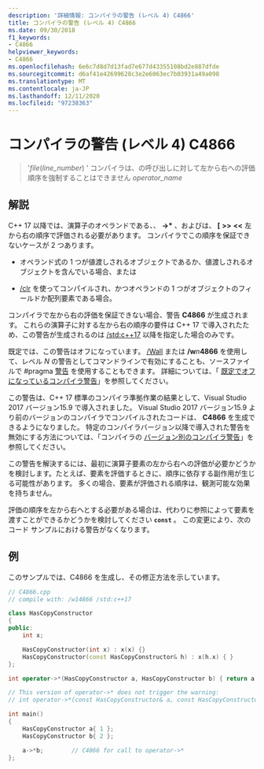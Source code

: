 ```yaml
---
description: '詳細情報: コンパイラの警告 (レベル 4) C4866'
title: コンパイラの警告 (レベル 4) C4866
ms.date: 09/30/2018
f1_keywords:
- C4866
helpviewer_keywords:
- C4866
ms.openlocfilehash: 6e6c7d8d7d13fad7e677d43355108bd2e887dfde
ms.sourcegitcommit: d6af41e42699628c3e2e6063ec7b03931a49a098
ms.translationtype: MT
ms.contentlocale: ja-JP
ms.lasthandoff: 12/11/2020
ms.locfileid: "97238363"
---
```

# <a name="compiler-warning-level-4-c4866"></a>コンパイラの警告 (レベル 4) C4866

> '_file_(*line_number*) ' コンパイラは、の呼び出しに対して左から右への評価順序を強制することはできません _operator_name_

## <a name="remarks"></a>解説

C++ 17 以降では、演算子のオペランドである、、 __->\*__ 、およびは、 **\[** **>>** **\<\<** 左から右の順序で評価される必要があります。 コンパイラでこの順序を保証できないケースが 2 つあります。

- オペランド式の 1 つが値渡しされるオブジェクトであるか、値渡しされるオブジェクトを含んでいる場合、または

- [/clr](../../build/reference/clr-common-language-runtime-compilation.md) を使ってコンパイルされ、かつオペランドの 1 つがオブジェクトのフィールドか配列要素である場合。

コンパイラで左から右の評価を保証できない場合、警告 **C4866** が生成されます。 これらの演算子に対する左から右の順序の要件は C++ 17 で導入されたため、この警告が生成されるのは [/std:c++17](../../build/reference/std-specify-language-standard-version.md) 以降を指定した場合のみです。

既定では、この警告はオフになっています。 [/Wall](../../build/reference/compiler-option-warning-level.md) または __/w__*n*__4866__ を使用して、レベル *N* の警告としてコマンドラインで有効にすることも、ソースファイルで #pragma [警告](../../preprocessor/warning.md) を使用することもできます。 詳細については、「 [既定でオフになっているコンパイラ警告](../../preprocessor/compiler-warnings-that-are-off-by-default.md)」を参照してください。

この警告は、C++ 17 標準のコンパイラ準拠作業の結果として、Visual Studio 2017 バージョン15.9 で導入されました。 Visual Studio 2017 バージョン15.9 より前のバージョンのコンパイラでコンパイルされたコードは、 **C4866** を生成できるようになりました。 特定のコンパイラバージョン以降で導入された警告を無効にする方法については、「コンパイラの [バージョン別のコンパイラ警告](compiler-warnings-by-compiler-version.md)」を参照してください。

この警告を解決するには、最初に演算子要素の左から右への評価が必要かどうかを検討します。たとえば、要素を評価するときに、順序に依存する副作用が生じる可能性があります。 多くの場合、要素が評価される順序は、観測可能な効果を持ちません。

評価の順序を左から右へとする必要がある場合は、代わりに参照によって要素を渡すことができるかどうかを検討してください **`const`** 。 この変更により、次のコード サンプルにおける警告がなくなります。

## <a name="example"></a>例

このサンプルでは、C4866 を生成し、その修正方法を示しています。

```cpp
// C4866.cpp
// compile with: /w14866 /std:c++17

class HasCopyConstructor
{
public:
    int x;

    HasCopyConstructor(int x) : x(x) {}
    HasCopyConstructor(const HasCopyConstructor& h) : x(h.x) { }
};

int operator->*(HasCopyConstructor a, HasCopyConstructor b) { return a.x + b.x; }

// This version of operator->* does not trigger the warning:
// int operator->*(const HasCopyConstructor& a, const HasCopyConstructor& b) { return a.x + b.x; }

int main()
{
    HasCopyConstructor a{ 1 };
    HasCopyConstructor b{ 2 };

    a->*b;        // C4866 for call to operator->*
};
```
